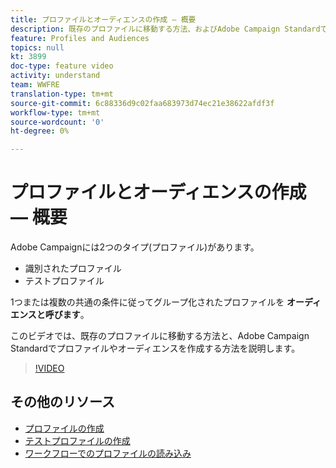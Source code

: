 ```yaml
---
title: プロファイルとオーディエンスの作成 — 概要
description: 既存のプロファイルに移動する方法、およびAdobe Campaign Standardでプロファイルとオーディエンスを作成する方法を説明します。
feature: Profiles and Audiences
topics: null
kt: 3899
doc-type: feature video
activity: understand
team: WWFRE
translation-type: tm+mt
source-git-commit: 6c88336d9c02faa683973d74ec21e38622afdf3f
workflow-type: tm+mt
source-wordcount: '0'
ht-degree: 0%

---
```



# プロファイルとオーディエンスの作成 — 概要

Adobe Campaignには2つのタイプ(プロファイル)があります。

* 識別されたプロファイル
* テストプロファイル

1つまたは複数の共通の条件に従ってグループ化されたプロファイルを **オーディエンスと呼びます**。

このビデオでは、既存のプロファイルに移動する方法と、Adobe Campaign Standardでプロファイルやオーディエンスを作成する方法を説明します。

>[!VIDEO](https://video.tv.adobe.com/v/18463/?quality=12)

## その他のリソース

* [プロファイルの作成](/help/profiles-and-audiences/creating-a-profile.md)
* [テストプロファイルの作成](/help/profiles-and-audiences/test-profiles.md)
* [ワークフローでのプロファイルの読み込み](/help/managing-processes-and-data/importing-profiles.md)
